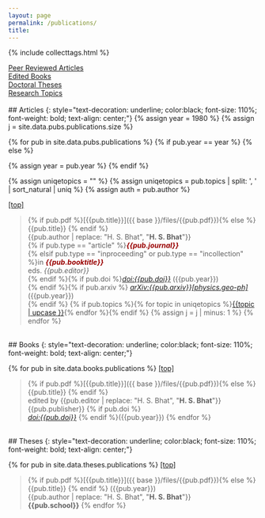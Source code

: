 ```yaml
---
layout: page
permalink: /publications/
title: 
---
```



{% include collecttags.html %}

<div class="container">
	<div class="section">
		<div id="link_bar">
		   <a href="#peer-reviewed-publications">Peer Reviewed Articles</a> 
		</div>
	</div>
	<div class="section">
		<div id="link_bar">
		   <a href="#books">Edited Books</a>
		</div>
	</div>
	<div class="section">
		<div id="link_bar">
		   <a href="#theses">Doctoral Theses</a>
		</div>
	</div>
	<div class="section">
		<div id="link_bar">
		   <a href="/topics/">Research Topics</a>
		</div>
	</div>
</div>

<br>
## Articles
{: style="text-decoration: underline; color:black; font-size: 110%; font-weight: bold; text-align: center;"}
{% assign year = 1980 %}
{% assign j = site.data.pubs.publications.size %}

{% for pub in site.data.pubs.publications %}
{% if pub.year == year %} 
{% else %} 

{% assign year = pub.year %}
{% endif %} 

{% assign uniqetopics = "" %}
{% assign uniqetopics = pub.topics | split: ', ' | sort_natural | uniq %} 
{% assign auth = pub.author %}

<span id="link_bar3"><a href="#top">[top]</a></span><br>

>  {% if pub.pdf %}[{{pub.title}}]({{ base }}/files/{{pub.pdf}}){% else %} {{pub.title}} {% endif %}
<br>{{pub.author | replace: "H. S. Bhat", "**H. S. Bhat**"}}<br>
{% if pub.type == "article" %}<span style="color:#990000">***{{pub.journal}}*** <br></span>
{% elsif pub.type == "inproceeding" or pub.type == "incollection" %}in <span style="color:#990000">***{{pub.booktitle}}*** <br></span>
eds. *{{pub.editor}}*<br>{% endif %}{% if pub.doi %}[*doi:{{pub.doi}}*](https://doi.org/{{pub.doi}}) ({{pub.year}})<br>{% endif %}{% if pub.arxiv %} [*arXiv:{{pub.arxiv}}[physics.geo-ph]*](https://arxiv.org/pdf/{{pub.arxiv}}.pdf) ({{pub.year}})<br>{% endif %}
{% if pub.topics %}{% for topic in uniqetopics %}<span id="link_bar2"><a href="{{ base }}/topics/#{{topic|slugify}}">{{topic | upcase }}</a></span>{% endfor %}{% endif %}
{% assign j = j | minus: 1 %}
{% endfor %}

<br>
## Books
{: style="text-decoration: underline; color:black; font-size: 110%; font-weight: bold; text-align: center;"}

{% for pub in site.data.books.publications %}
<span id="link_bar3"><a href="#top">[top]</a></span><br>

> {% if pub.pdf %}[{{pub.title}}]({{ base }}/files/{{pub.pdf}}){% else %}{{pub.title}} {% endif %}
<br>edited by {{pub.editor | replace: "H. S. Bhat", "**H. S. Bhat**"}}<br>
{{pub.publisher}} {% if pub.doi %} <br>[*doi:{{pub.doi}}*](https://doi.org/{{pub.doi}})  {% endif %}({{pub.year}}) 
{% endfor %}


<br>
## Theses
{: style="text-decoration: underline; color:black; font-size: 110%; font-weight: bold; text-align: center;"}

{% for pub in site.data.theses.publications %}
<span id="link_bar3"><a href="#top">[top]</a></span><br>

> {% if pub.pdf %}[{{pub.title}}]({{ base }}/files/{{pub.pdf}}){% else %}{{pub.title}} {% endif %} ({{pub.year}})<br>
{{pub.author | replace: "H. S. Bhat", "**H. S. Bhat**"}}<br>
**{{pub.school}}** 
{% endfor %}


[LG]: http://www.geologie.ens.fr
[ENS]: http://www.ens.fr
[topics]: /topics/
